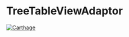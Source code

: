 # TreeTableViewAdaptor

[![Carthage](https://img.shields.io/badge/Carthage-1.4.0-brightgreen.svg)]()

